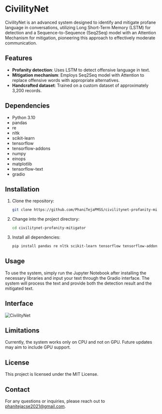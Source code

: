 # CivilityNet

CivilityNet is an advanced system designed to identify and mitigate profane language in conversations, utilizing Long Short-Term Memory (LSTM) for detection and a Sequence-to-Sequence (Seq2Seq) model with an Attention Mechanism for mitigation, pioneering this approach to effectively moderate communication.

## Features

- **Profanity detection**: Uses LSTM to detect offensive language in text.
- **Mitigation mechanism**: Employs Seq2Seq model with Attention to replace offensive words with appropriate alternatives.
- **Handcrafted dataset**: Trained on a custom dataset of approximately 3,200 records.

## Dependencies

- Python 3.10
- pandas
- re
- nltk
- scikit-learn
- tensorflow
- tensorflow-addons
- numpy
- einops
- matplotlib
- tensorflow-text
- gradio

## Installation

1. Clone the repository:

    ```bash
    git clone https://github.com/PhaniTejaPMSS/civilitynet-profanity-mitigator.git
    ```

2. Change into the project directory:

    ```bash
    cd civilitynet-profanity-mitigator
    ```

3. Install all dependencies:

    ```bash
    pip install pandas re nltk scikit-learn tensorflow tensorflow-addons numpy einops matplotlib tensorflow-text gradio
    ```

## Usage

To use the system, simply run the Jupyter Notebook after installing the necessary libraries and input your text through the Gradio interface. The system will process the text and provide both the detection result and the mitigated text.

## Interface

![CivilityNet](https://github.com/PhaniTejaPMSS/civilitynet-profanity-mitigator/assets/109794469/71a1d7fe-d730-49a8-bbf4-a976e4a17eb0)


## Limitations

Currently, the system works only on CPU and not on GPU. Future updates may aim to include GPU support.

## License

This project is licensed under the MIT License.

## Contact

For any questions or inquiries, please reach out to phanitejacse2021@gmail.com.

